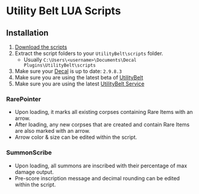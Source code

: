 # Utility Belt LUA Scripts

## Installation

1. [Download the scripts](https://github.com/mudzereli/UB-LUA-Scripts/archive/refs/heads/main.zip)
2. Extract the script folders to your `UtilityBelt\scripts` folder.
    - Usually `C:\Users\<username>\Documents\Decal Plugins\UtilityBelt\scripts`
3. Make sure your [Decal](https://www.decaldev.com) is up to date: `2.9.8.3`
4. Make sure you are using the latest beta of [UtilityBelt](https://gitlab.com/utilitybelt/utilitybelt.gitlab.io/-/packages/)
5. Make sure you are using the latest [UtilityBelt Service](https://gitlab.com/utilitybelt/utilitybelt.service/-/releases)

### RarePointer 
- Upon loading, it marks all existing corpses containing Rare Items with an arrow.
- After loading, any new corpses that are created and contain Rare Items are also marked with an arrow.
- Arrow color & size can be edited within the script.

### SummonScribe
- Upon loading, all summons are inscribed with their percentage of max damage output.
- Pre-score inscription message and decimal rounding can be edited within the script.
